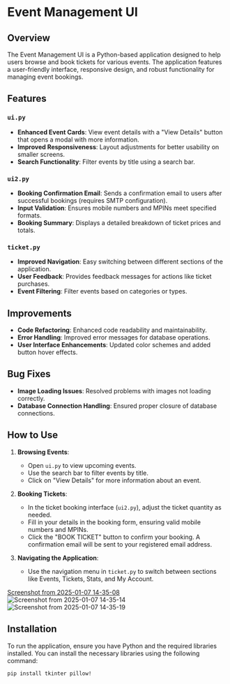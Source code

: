 # Event Management UI

## Overview
The Event Management UI is a Python-based application designed to help users browse and book tickets for various events. The application features a user-friendly interface, responsive design, and robust functionality for managing event bookings.

## Features

### `ui.py`
- **Enhanced Event Cards**: View event details with a "View Details" button that opens a modal with more information.
- **Improved Responsiveness**: Layout adjustments for better usability on smaller screens.
- **Search Functionality**: Filter events by title using a search bar.

### `ui2.py`
- **Booking Confirmation Email**: Sends a confirmation email to users after successful bookings (requires SMTP configuration).
- **Input Validation**: Ensures mobile numbers and MPINs meet specified formats.
- **Booking Summary**: Displays a detailed breakdown of ticket prices and totals.

### `ticket.py`
- **Improved Navigation**: Easy switching between different sections of the application.
- **User  Feedback**: Provides feedback messages for actions like ticket purchases.
- **Event Filtering**: Filter events based on categories or types.

## Improvements
- **Code Refactoring**: Enhanced code readability and maintainability.
- **Error Handling**: Improved error messages for database operations.
- **User  Interface Enhancements**: Updated color schemes and added button hover effects.

## Bug Fixes
- **Image Loading Issues**: Resolved problems with images not loading correctly.
- **Database Connection Handling**: Ensured proper closure of database connections.

## How to Use
1. **Browsing Events**:
   - Open `ui.py` to view upcoming events.
   - Use the search bar to filter events by title.
   - Click on "View Details" for more information about an event.

2. **Booking Tickets**:
   - In the ticket booking interface (`ui2.py`), adjust the ticket quantity as needed.
   - Fill in your details in the booking form, ensuring valid mobile numbers and MPINs.
   - Click the "BOOK TICKET" button to confirm your booking. A confirmation email will be sent to your registered email address.

3. **Navigating the Application**:
   - Use the navigation menu in `ticket.py` to switch between sections like Events, Tickets, Stats, and My Account.
     
[Screenshot from 2025-01-07 14-35-08](https://github.com/user-attachments/assets/5279d218-23dc-4f8b-91d3-f3e241bb318e)
![Screenshot from 2025-01-07 14-35-14](https://github.com/user-attachments/assets/ec779dda-a0f9-4e45-ad88-b2d687bae77f)
![Screenshot from 2025-01-07 14-35-19](https://github.com/user-attachments/assets/9db9892e-6a53-4af8-a4d6-fffa11021504)
## Installation
To run the application, ensure you have Python and the required libraries installed. You can install the necessary libraries using the following command:
```bash
pip install tkinter pillow!

